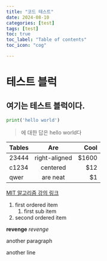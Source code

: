 ```yaml
---
title: "코드 테스트"
date: 2024-08-10
categories: [test]
tags: [test]
toc: true
toc_label: "Table of contents"
toc_icon: "cog"

---
```


# 테스트 블럭

여기는 테스트 블럭이다.
---
```python
print('hello world')

```
> 에 대한 답은 hello world다

| Tables        | Are           | Cool  |
| ------------- |:-------------:| -----:|
| 23444      | right-aligned | $1600 |
| c1234| centered      |   $12 |
| qwer | are neat      |    $1 |

[MIT 알고리즘 강의 링크](https://ocw.mit.edu/courses/6-006-introduction-to-algorithms-spring-2020/)

1. first ordered item
    1. first sub item
2. second ordered item

**revenge**
*revenge*

another paragraph


another line
[^1]:MIT Opencourseware
